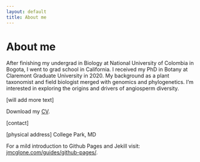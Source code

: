 ```yaml
---
layout: default
title: About me
---
```

# About me

After finishing my undergrad in Biology at National University of Colombia in Bogota, I went to grad school in California. I received my PhD in Botany at Claremont Graduate University in 2020. My background as a plant taxonomist and field biologist merged with genomics and phylogenetics. I’m interested in exploring the origins and drivers of angiosperm diversity.

[will add more text]

Download my [CV](CV.pdf).

[contact]

[physical address]
College Park, MD

For a mild introduction to Github Pages and Jekill visit: [jmcglone.com/guides/github-pages/](http://jmcglone.com/guides/github-pages/).

